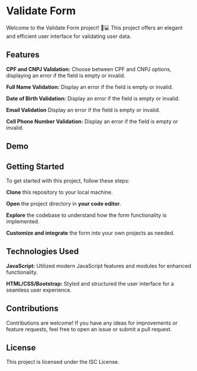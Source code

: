# Validate Form

Welcome to the Validate Form project! 🚀💻 This project offers an elegant and efficient user interface for validating user data.

## Features

**CPF and CNPJ Validation:** Choose between CPF and CNPJ options, displaying an error if the field is empty or invalid.

**Full Name Validation:** Display an error if the field is empty or invalid.

**Date of Birth Validation:** Display an error if the field is empty or invalid.

**Email Validation** Display an error if the field is empty or invalid.

**Cell Phone Number Validation:** Display an error if the field is empty or invalid.

## Demo



## Getting Started

To get started with this project, follow these steps:

**Clone** this repository to your local machine.

**Open** the project directory in **your code editor**.

**Explore** the codebase to understand how the form functionality is implemented.

**Customize and integrate** the form into your own projects as needed.

## Technologies Used

**JavaScript:** Utilized modern JavaScript features and modules for enhanced functionality.

**HTML/CSS/Bootstrap:** Styled and structured the user interface for a seamless user experience.

## Contributions
Contributions are welcome! If you have any ideas for improvements or feature requests, feel free to open an issue or submit a pull request.

## License
This project is licensed under the ISC License.

